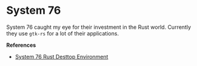 # System 76
System 76 caught my eye for their investment in the Rust world. Currently they use `gtk-rs` for a lot 
of their applications.

**References**
* [System 76 Rust Desttop Environment](https://www.theregister.com/2021/11/08/system76_developing_new_linux_desktop/)


